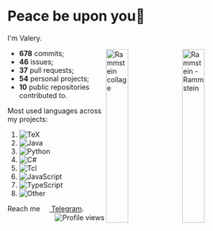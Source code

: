 # Peace be upon you👋 

I'm Valery.

<img width="30%" align="right" alt="Rammstein - Rammstein" src="https://user-images.githubusercontent.com/70258211/167283043-06da0070-928d-4bee-a993-cf922f9a0bf7.jpeg" /><img width="30%" align="right" alt="Rammstein collage" src="https://user-images.githubusercontent.com/70258211/167283117-8a96cca3-92b8-4016-84dc-e32973bd4175.jpeg" />

- **678** commits;
- **46** issues;
- **37** pull requests;
- **54** personal projects;
- **10** public repositories contributed to.

Most used languages across my projects:

1. ![TeX](https://img.shields.io/static/v1?style=flat&label=%E2%A0%80&color=555&labelColor=%233D6117&message=TeX%EF%B8%B138.5%25)
1. ![Java](https://img.shields.io/static/v1?style=flat&label=%E2%A0%80&color=555&labelColor=%23b07219&message=Java%EF%B8%B136.8%25)
1. ![Python](https://img.shields.io/static/v1?style=flat&label=%E2%A0%80&color=555&labelColor=%233572A5&message=Python%EF%B8%B19.9%25)
1. ![C#](https://img.shields.io/static/v1?style=flat&label=%E2%A0%80&color=555&labelColor=%23178600&message=C%23%EF%B8%B19.4%25)
1. ![Tcl](https://img.shields.io/static/v1?style=flat&label=%E2%A0%80&color=555&labelColor=%23e4cc98&message=Tcl%EF%B8%B13.3%25)
1. ![JavaScript](https://img.shields.io/static/v1?style=flat&label=%E2%A0%80&color=555&labelColor=%23f1e05a&message=JavaScript%EF%B8%B10.6%25)
1. ![TypeScript](https://img.shields.io/static/v1?style=flat&label=%E2%A0%80&color=555&labelColor=%232b7489&message=TypeScript%EF%B8%B10.4%25)
1. ![Other](https://img.shields.io/static/v1?style=flat&label=%E2%A0%80&color=555&labelColor=%23ededed&message=Other%EF%B8%B10.7%25)

Reach me [<img align="center" width="15px" src="https://cdn.svarun.dev/social/telegram.svg"/> Telegram](https://t.me/ValerianaOfficinalis). <img align="right" alt="Profile views" src="https://komarev.com/ghpvc/?username=ValeryVerkhoturov&style=flat" />
